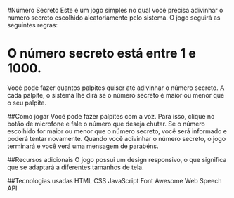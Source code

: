 #Número Secreto
Este é um jogo simples no qual você precisa adivinhar o número secreto escolhido aleatoriamente pelo sistema. O jogo seguirá as seguintes regras:

<h1>O número secreto está entre 1 e 1000.</h1>
Você pode fazer quantos palpites quiser até adivinhar o número secreto.
A cada palpite, o sistema lhe dirá se o número secreto é maior ou menor que o seu palpite.

##Como jogar
Você pode fazer palpites com a voz. Para isso, clique no botão de microfone e fale o número que deseja chutar.
Se o número escolhido for maior ou menor que o número secreto, você será informado e poderá tentar novamente.
Quando você adivinhar o número secreto, o jogo terminará e você verá uma mensagem de parabéns.

##Recursos adicionais
O jogo possui um design responsivo, o que significa que se adaptará a diferentes tamanhos de tela.

##Tecnologias usadas
HTML
CSS
JavaScript
Font Awesome
Web Speech API
